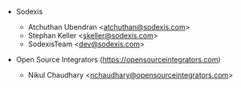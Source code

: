 - Sodexis
  - Atchuthan Ubendran \<<atchuthan@sodexis.com>\>
  - Stephan Keller \<<skeller@sodexis.com>\>
  - SodexisTeam \<<dev@sodexis.com>\>

- Open Source Integrators (<https://opensourceintegrators.com>)
  - Nikul Chaudhary \<<nchaudhary@opensourceintegrators.com>\>

